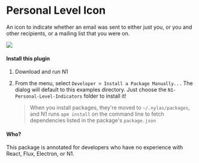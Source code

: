 # Personal Level Icon

An icon to indicate whether an email was sent to either just you, or you and other recipients, or a mailing list that you were on.

<img src="https://raw.githubusercontent.com/nylas/N1/master/examples/N1-Personal-Level-Indicators/examples-screencap-personal-level-icon.png"/>

#### Install this plugin

1. Download and run N1

2. From the menu, select `Developer > Install a Package Manually...`
   The dialog will default to this examples directory. Just choose the
   `N1-Personal-Level-Indicators` folder to install it!

   > When you install packages, they're moved to `~/.nylas/packages`,
   > and N1 runs `apm install` on the command line to fetch dependencies
   > listed in the package's `package.json`

#### Who?

This package is annotated for developers who have no experience with React, Flux, Electron, or N1.
